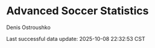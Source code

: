 # Advanced Soccer Statistics
Denis Ostroushko

<!-- gfm -->

Last successful data update: 2025-10-08 22:32:53 CST
